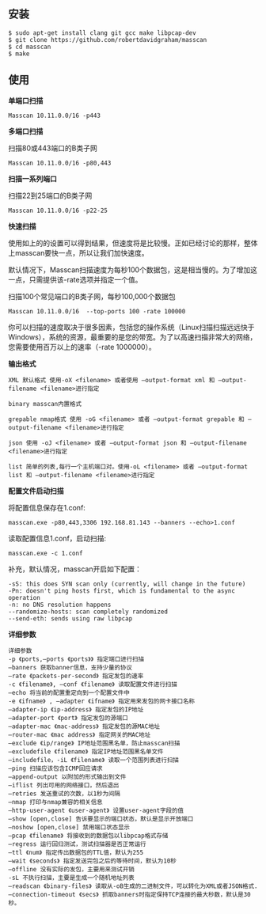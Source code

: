## 安装

```
$ sudo apt-get install clang git gcc make libpcap-dev
$ git clone https://github.com/robertdavidgraham/masscan
$ cd masscan
$ make
```

## 使用

**单端口扫描**

```
Masscan 10.11.0.0/16 -p443
```

**多端口扫描**

扫描80或443端口的B类子网

```
Masscan 10.11.0.0/16 -p80,443
```

**扫描一系列端口**

扫描22到25端口的B类子网

```
Masscan 10.11.0.0/16 -p22-25
```

**快速扫描**

使用如上的的设置可以得到结果，但速度将是比较慢。正如已经讨论的那样，整体上masscan要快一点，所以让我们加快速度。

默认情况下，Masscan扫描速度为每秒100个数据包，这是相当慢的。为了增加这一点，只需提供该-rate选项并指定一个值。

扫描100个常见端口的B类子网，每秒100,000个数据包

```
Masscan 10.11.0.0/16  --top-ports 100 -rate 100000
```

你可以扫描的速度取决于很多因素，包括您的操作系统（Linux扫描扫描远远快于Windows），系统的资源，最重要的是您的带宽。为了以高速扫描非常大的网络，您需要使用百万以上的速率（-rate 1000000）。

**输出格式**

```
XML 默认格式 使用-oX <filename> 或者使用 –output-format xml 和 –output-filename <filename>进行指定

binary masscan内置格式

grepable nmap格式 使用 -oG <filename> 或者 –output-format grepable 和 –output-filename <filename>进行指定

json 使用 -oJ <filename> 或者 –output-format json 和 –output-filename <filename>进行指定

list 简单的列表,每行一个主机端口对。使用-oL <filename> 或者 –output-format list 和 –output-filename <filename>进行指定
```

**配置文件启动扫描**

将配置信息保存在1.conf:

```
masscan.exe -p80,443,3306 192.168.81.143 --banners --echo>1.conf
```

读取配置信息1.conf，启动扫描:

```
masscan.exe -c 1.conf
```

补充，默认情况，masscan开启如下配置：

```
-sS: this does SYN scan only (currently, will change in the future) 
-Pn: doesn't ping hosts first, which is fundamental to the async operation 
-n: no DNS resolution happens 
--randomize-hosts: scan completely randomized 
--send-eth: sends using raw libpcap
```

**详细参数**

```
详细参数 
-p 《ports,–ports 《ports》》 指定端口进行扫描 
–banners 获取banner信息，支持少量的协议 
–rate 《packets-per-second》 指定发包的速率 
-c 《filename》, –conf 《filename》 读取配置文件进行扫描 
–echo 将当前的配置重定向到一个配置文件中 
-e 《ifname》 , –adapter 《ifname》 指定用来发包的网卡接口名称 
–adapter-ip 《ip-address》 指定发包的IP地址 
–adapter-port 《port》 指定发包的源端口 
–adapter-mac 《mac-address》 指定发包的源MAC地址 
–router-mac 《mac address》 指定网关的MAC地址 
–exclude 《ip/range》 IP地址范围黑名单，防止masscan扫描 
–excludefile 《filename》 指定IP地址范围黑名单文件 
–includefile，-iL 《filename》 读取一个范围列表进行扫描 
–ping 扫描应该包含ICMP回应请求 
–append-output 以附加的形式输出到文件 
–iflist 列出可用的网络接口，然后退出 
–retries 发送重试的次数，以1秒为间隔 
–nmap 打印与nmap兼容的相关信息 
–http-user-agent 《user-agent》 设置user-agent字段的值 
–show [open,close] 告诉要显示的端口状态，默认是显示开放端口 
–noshow [open,close] 禁用端口状态显示 
–pcap 《filename》 将接收到的数据包以libpcap格式存储 
–regress 运行回归测试，测试扫描器是否正常运行 
–ttl 《num》 指定传出数据包的TTL值，默认为255 
–wait 《seconds》 指定发送完包之后的等待时间，默认为10秒 
–offline 没有实际的发包，主要用来测试开销 
-sL 不执行扫描，主要是生成一个随机地址列表 
–readscan 《binary-files》 读取从-oB生成的二进制文件，可以转化为XML或者JSON格式. 
–connection-timeout 《secs》 抓取banners时指定保持TCP连接的最大秒数，默认是30秒。
```



